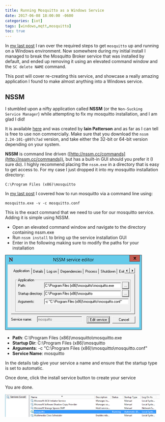 ```yaml
---
title: Running Mosquitto as a Windows Service
date: 2017-06-08 18:00:00 -0600
categories: [iot]
tags: [windows,mqtt,mosquitto]
toc: true
---
```


In [my last post](https://www.richardn.ca/posts/MosquittoOnWindows/) I ran over the required steps to get `mosquitto` up and running on a Windows environment. Now somewhere during my initial install I managed to break the Mosquitto Broker service that was installed by default, and ended up removing it using an elevated command window and the `SC delete NAME` command.

This post will cover re-creating this service, and showcase a really amazing application I found to make almost anything into a Windows service.

## NSSM
I stumbled upon a nifty application called **NSSM** (or the `Non-Sucking Service Manager`) while attempting to fix my mosquitto installation, and I am glad I did!

It is available [here](http://nssm.cc/download) and was created by **Iain Patterson** and as far as I can tell is free to use non commercially. Make sure that you download the `nssm 2.24-101-g897c7ad` version, and take either the 32-bit or 64-bit version depending on your system.

**NSSM** is command line driven ([http://nssm.cc/commands](http://nssm.cc/commands)), but has a built-in GUI should you prefer it (I sure do). I highly recommend placing the `nssm.exe` in a directory that is easy to get access to. For my case I just dropped it into my mosquitto installation directory:

```
C:\Program Files (x86)\mosquitto
```

In [my last post](https://www.richardn.ca/posts/MosquittoOnWindows/) I covered how to run mosquitto via a command line using:

```
mosquitto.exe -v -c mosquitto.conf
```

This is the exact command that we need to use for our mosquitto service. Adding it is simple using NSSM.

- Open an elevated command window and navigate to the directory containing nssm.exe
- Run `nssm install` to bring up the service installation GUI
- Enter in the following making sure to modify the paths for your installation

![](/assets/img/2017/2017-06-08/001.png)

- **Path**: C:\Program Files (x86)\mosquitto\mosquitto.exe
- **Startup Dir**: C:\Program Files (x86)\mosquitto
- **Arguments**: -c "C:\Program Files (x86)\mosquitto\mosquitto.conf"
- **Service Name**: mosquitto

In the details tab give your service a name and ensure that the startup type is set to automatic.

Once done, click the install service button to create your service

You are done.

![](/assets/img/2017/2017-06-08/002.png)
